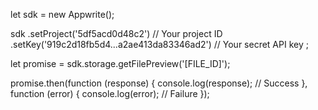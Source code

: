 let sdk = new Appwrite();

sdk
    .setProject('5df5acd0d48c2') // Your project ID
    .setKey('919c2d18fb5d4...a2ae413da83346ad2') // Your secret API key
;

let promise = sdk.storage.getFilePreview('[FILE_ID]');

promise.then(function (response) {
    console.log(response); // Success
}, function (error) {
    console.log(error); // Failure
});